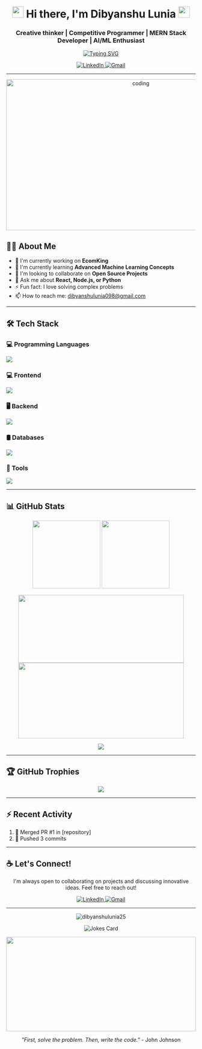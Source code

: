 <h1 align="center">
  <img src="https://media.giphy.com/media/v1.Y2lkPTc5MGI3NjExM29qcnloaXdkZDVmZmtvbzgzYmU3dngxYnQ0aXhpMThvbGI1cWVxcyZlcD12MV9zdGlja2Vyc19zZWFyY2gmY3Q9cw/w1OBpBd7kJqHrJnJ13/giphy.gif" width="30px">
  Hi there, I'm Dibyanshu Lunia
  <img src="https://media.giphy.com/media/v1.Y2lkPTc5MGI3NjExM29qcnloaXdkZDVmZmtvbzgzYmU3dngxYnQ0aXhpMThvbGI1cWVxcyZlcD12MV9zdGlja2Vyc19zZWFyY2gmY3Q9cw/w1OBpBd7kJqHrJnJ13/giphy.gif" width="30px">
</h1>

<h3 align="center">Creative thinker | Competitive Programmer | MERN Stack Developer | AI/ML Enthusiast</h3>

<p align="center">
  <a href="https://git.io/typing-svg">
    <img src="https://readme-typing-svg.demolab.com?font=Fira+Code&pause=1000&color=36BCF7&center=true&vCenter=true&width=435&lines=Full+Stack+Developer;AI+%2F+ML+Enthusiast;Always+Learning+Something+New" alt="Typing SVG" />
  </a>
</p>

<p align="center">
  <a href="https://www.linkedin.com/in/dibyanshulunia25/" target="_blank">
    <img src="https://img.shields.io/badge/LinkedIn-0077B5?style=for-the-badge&logo=linkedin&logoColor=white" alt="LinkedIn">
  </a>
  <a href="mailto:dibyanshulunia098@gmail.com">
    <img src="https://img.shields.io/badge/Gmail-D14836?style=for-the-badge&logo=gmail&logoColor=white" alt="Gmail">
  </a>
</p>

---

<p align="center">
  <img src="https://media.giphy.com/media/v1.Y2lkPTc5MGI3NjExZ203dmYwbnUzdzdncWlrYmpkMzY2emQ3cm11Y3ppOGg1bGZxeGZvNyZlcD12MV9naWZzX3NlYXJjaCZjdD1n/RbDKaczqWovIugyJmW/giphy.gif" alt="coding" width="700" height="400"/>
</p>

## 👨‍💻 About Me

- 🔭 I'm currently working on **EcomKing**
- 🌱 I'm currently learning **Advanced Machine Learning Concepts**
- 👯 I'm looking to collaborate on **Open Source Projects**
- 💬 Ask me about **React, Node.js, or Python**
- ⚡ Fun fact: I love solving complex problems
- 📫 How to reach me: dibyanshulunia098@gmail.com

---

## 🛠️ Tech Stack
### 💻 Programming Languages
<img src="https://skillicons.dev/icons?i=python,dotnet,c,cpp,cs" />

### 💻 Frontend
<img src="https://skillicons.dev/icons?i=react,html,css,js,ts" />

### 🖥️ Backend
<img src="https://skillicons.dev/icons?i=nodejs,express,python" />


### 🛢️ Databases
<img src="https://skillicons.dev/icons?i=mongodb,mysql,sql" />


### 🔧 Tools
<img src="https://skillicons.dev/icons?i=git,github,vscode,linux,docker,netlify,vercel" />


---

## 📊 GitHub Stats

<p align="center" >
  <img height="180em" src="https://github-readme-stats.vercel.app/api?username=dibyanshulunia25&show_icons=true&theme=tokyonight&hide_border=true&count_private=true&include_all_commits=true" />
  <img height="180em" src="https://github-readme-stats.vercel.app/api/top-langs/?username=dibyanshulunia25&layout=compact&langs_count=8&theme=tokyonight&hide_border=true" />
</p>

<p align="center">
  <img height="180em" width="440em" src="https://github-readme-streak-stats.herokuapp.com/?user=dibyanshulunia25&theme=tokyonight&hide_border=true" />
  <img height="200em" width="440em" src="https://github-profile-summary-cards.vercel.app/api/cards/profile-details?username=dibyanshulunia25&theme=tokyonight" />
</p>

<p align="center">
  <img src="https://github-readme-activity-graph.vercel.app/graph?username=dibyanshulunia25&theme=tokyo-night&area=true&hide_border=true" />
</p>

---

## 🏆 GitHub Trophies

<p align="center">
  <a href="https://github.com/ryo-ma/github-profile-trophy">
    <img src="https://github-profile-trophy.vercel.app/?username=dibyanshulunia25&theme=tokyonight&row=1&column=7&margin-w=15&margin-h=15" />
  </a>
</p>

---

## ⚡ Recent Activity

<!--START_SECTION:activity-->
1. 🎉 Merged PR #1 in [repository]
2. 🚀 Pushed 3 commits
<!--END_SECTION:activity-->

---

## ☕ Let's Connect!

<p align="center" >
  I'm always open to collaborating on projects and discussing innovative ideas. Feel free to reach out!
</p>

<p align="center">
  <a href="https://www.linkedin.com/in/dibyanshulunia25/" target="_blank">
    <img src="https://img.shields.io/badge/LinkedIn-0077B5?style=for-the-badge&logo=linkedin&logoColor=white" alt="LinkedIn">
  </a>
  <a href="mailto:dibyanshulunia098@gmail.com">
    <img src="https://img.shields.io/badge/Gmail-D14836?style=for-the-badge&logo=gmail&logoColor=white" alt="Gmail">
  </a>
</p>

---

<p align="center">
  <img src="https://komarev.com/ghpvc/?username=dibyanshulunia25&label=Profile%20views&color=0e75b6&style=flat" alt="dibyanshulunia25" />
</p>

<p align="center">
  <img src="https://readme-jokes.vercel.app/api?theme=tokyonight" alt="Jokes Card" />
</p>

<p align="center">
  <img src="https://media.giphy.com/media/v1.Y2lkPWVjZjA1ZTQ3eGt1NTNyOHQ0YWt2bmJqdnc2YTQxMDQxZzQ1anZndW81MzM0dXZibiZlcD12MV9zdGlja2Vyc19zZWFyY2gmY3Q9cw/b5Cmcc7vyQnuEwWPNP/giphy.gif" width="100%" height="250">
</p>

<p align="center">
  <em>"First, solve the problem. Then, write the code."</em> - John Johnson
</p>
